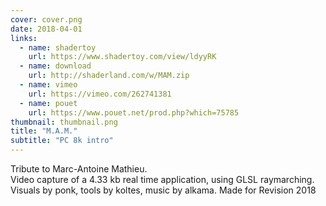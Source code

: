 ```yaml
---
cover: cover.png
date: 2018-04-01
links:
  - name: shadertoy
    url: https://www.shadertoy.com/view/ldyyRK
  - name: download
    url: http://shaderland.com/w/MAM.zip
  - name: vimeo
    url: https://vimeo.com/262741381
  - name: pouet
    url: https://www.pouet.net/prod.php?which=75785
thumbnail: thumbnail.png
title: "M.A.M."
subtitle: "PC 8k intro"
---
```


Tribute to Marc-Antoine Mathieu.  
Video capture of a 4.33 kb real time application, using GLSL raymarching.  
Visuals by ponk, tools by koltes, music by alkama. Made for Revision 2018
